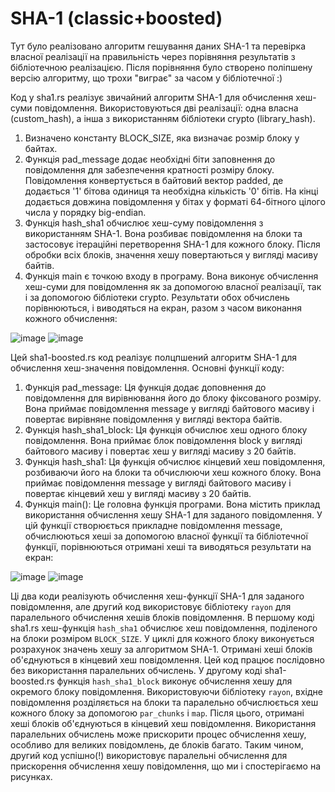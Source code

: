 # SHA-1 (classic+boosted)

Тут було реалізовано алгоритм гешування даних SHA-1 та перевірка власної реалізації на правильність через порівняння результатів з бібліотечною реалізацією. Після порівняння було створено поліпшену версію алгоритму, що трохи "виграє" за часом у бібліотечної :)

Код у sha1.rs реалізує звичайний алгоритм SHA-1 для обчислення хеш-суми повідомлення. Використовуються дві реалізації: одна власна (custom_hash), а інша з використанням бібліотеки crypto (library_hash).
1. Визначено константу BLOCK_SIZE, яка визначає розмір блоку у байтах.
2. Функція pad_message додає необхідні біти заповнення до повідомлення для забезпечення кратності розміру блоку. Повідомлення конвертується в байтовий вектор padded, де додається '1' бітова одиниця та необхідна кількість '0' бітів. На кінці додається довжина повідомлення у бітах у форматі 64-бітного цілого числа у порядку big-endian.
3. Функція hash_sha1 обчислює хеш-суму повідомлення з використанням SHA-1. Вона розбиває повідомлення на блоки та застосовує ітераційні перетворення SHA-1 для кожного блоку. Після обробки всіх блоків, значення хешу повертаються у вигляді масиву байтів.
4. Функція main є точкою входу в програму. Вона виконує обчислення хеш-суми для повідомлення як за допомогою власної реалізації, так і за допомогою бібліотеки crypto. Результати обох обчислень порівнюються, і виводяться на екран, разом з часом виконання кожного обчислення:

![image](https://github.com/soffije/hash-lib/assets/93443981/9ddde661-3584-4882-8bd2-c7687dde112b)
![image](https://github.com/soffije/hash-lib/assets/93443981/dbeab3ad-ec0b-47b0-be12-3a9e86cf1399)

Цей sha1-boosted.rs код реалізує полцпшений алгоритм SHA-1 для обчислення хеш-значення повідомлення.
Основні функції коду:
1. Функція pad_message: Ця функція додає доповнення до повідомлення для вирівнювання його до блоку фіксованого розміру. Вона приймає повідомлення message у вигляді байтового масиву і повертає вирівняне повідомлення у вигляді вектора байтів.
2. Функція hash_sha1_block: Ця функція обчислює хеш одного блоку повідомлення. Вона приймає блок повідомлення block у вигляді байтового масиву і повертає хеш у вигляді масиву з 20 байтів.
3. Функція hash_sha1: Ця функція обчислює кінцевий хеш повідомлення, розбиваючи його на блоки та обчислюючи хеш кожного блоку. Вона приймає повідомлення message у вигляді байтового масиву і повертає кінцевий хеш у вигляді масиву з 20 байтів.
4. Функція main(): Це головна функція програми. Вона містить приклад використання обчислення хешу SHA-1 для заданого повідомлення. У цій функції створюється прикладне повідомлення message, обчислюються хеші за допомогою власної функції та бібліотечної функції, порівнюються отримані хеші та виводяться результати на екран:

![image](https://github.com/soffije/hash-lib/assets/93443981/182cf79a-f962-4a26-80bc-9d34794bc967)
![image](https://github.com/soffije/hash-lib/assets/93443981/520bebf1-1a45-4cc5-ab11-cd158a432dc0)

Ці два коди реалізують обчислення хеш-функції SHA-1 для заданого повідомлення, але другий код використовує бібліотеку `rayon` для паралельного обчислення хешів блоків повідомлення. 
В першому коді sha1.rs хеш-функція `hash_sha1` обчислює хеш повідомлення, поділеного на блоки розміром `BLOCK_SIZE`. У циклі для кожного блоку виконується розрахунок значень хешу за алгоритмом SHA-1. Отримані хеші блоків об'єднуються в кінцевий хеш повідомлення. Цей код працює послідовно без використання паралельних обчислень.
У другому коді sha1-boosted.rs функція `hash_sha1_block` виконує обчислення хешу для окремого блоку повідомлення. Використовуючи бібліотеку `rayon`, вхідне повідомлення розділяється на блоки та паралельно обчислюється хеш кожного блоку за допомогою `par_chunks` і `map`. Після цього, отримані хеші блоків об'єднуються в кінцевий хеш повідомлення. Використання паралельних обчислень може прискорити процес обчислення хешу, особливо для великих повідомлень, де блоків багато.
Таким чином, другий код успішно(!) використовує паралельні обчислення для прискорення обчислення хешу повідомлення, що ми і спостерігаємо на рисунках.

